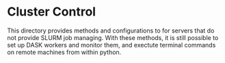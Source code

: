 # Cluster Control

This directory provides methods and configurations to for servers that do not provide SLURM job managing. With these methods, it is still possible to set up DASK workers and monitor them, and exectute terminal commands on remote machines from within python.